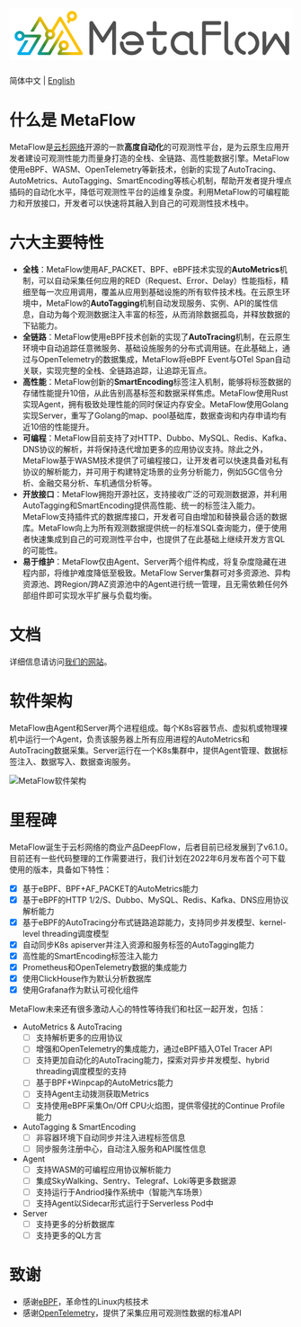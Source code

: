 ![MetaFlow](./docs/metaflow-logo.svg)
=====================================

简体中文 | [English](./README.md)

# 什么是 MetaFlow

MetaFlow是[云杉网络](https://yunshan.net)开源的一款**高度自动化**的可观测性平台，是为云原生应用开发者建设可观测性能力而量身打造的全栈、全链路、高性能数据引擎。MetaFlow使用eBPF、WASM、OpenTelemetry等新技术，创新的实现了AutoTracing、AutoMetrics、AutoTagging、SmartEncoding等核心机制，帮助开发者提升埋点插码的自动化水平，降低可观测性平台的运维复杂度。利用MetaFlow的可编程能力和开放接口，开发者可以快速将其融入到自己的可观测性技术栈中。

# 六大主要特性

- **全栈**：MetaFlow使用AF\_PACKET、BPF、eBPF技术实现的**AutoMetrics**机制，可以自动采集任何应用的RED（Request、Error、Delay）性能指标，精细至每一次应用调用，覆盖从应用到基础设施的所有软件技术栈。在云原生环境中，MetaFlow的**AutoTagging**机制自动发现服务、实例、API的属性信息，自动为每个观测数据注入丰富的标签，从而消除数据孤岛，并释放数据的下钻能力。
- **全链路**：MetaFlow使用eBPF技术创新的实现了**AutoTracing**机制，在云原生环境中自动追踪任意微服务、基础设施服务的分布式调用链。在此基础上，通过与OpenTelemetry的数据集成，MetaFlow将eBPF Event与OTel Span自动关联，实现完整的全栈、全链路追踪，让追踪无盲点。
- **高性能**：MetaFlow创新的**SmartEncoding**标签注入机制，能够将标签数据的存储性能提升10倍，从此告别高基标签和数据采样焦虑。MetaFlow使用Rust实现Agent，拥有极致处理性能的同时保证内存安全。MetaFlow使用Golang实现Server，重写了Golang的map、pool基础库，数据查询和内存申请均有近10倍的性能提升。
- **可编程**：MetaFlow目前支持了对HTTP、Dubbo、MySQL、Redis、Kafka、DNS协议的解析，并将保持迭代增加更多的应用协议支持。除此之外，MetaFlow基于WASM技术提供了可编程接口，让开发者可以快速具备对私有协议的解析能力，并可用于构建特定场景的业务分析能力，例如5GC信令分析、金融交易分析、车机通信分析等。
- **开放接口**：MetaFlow拥抱开源社区，支持接收广泛的可观测数据源，并利用AutoTagging和SmartEncoding提供高性能、统一的标签注入能力。MetaFlow支持插件式的数据库接口，开发者可自由增加和替换最合适的数据库。MetaFlow向上为所有观测数据提供统一的标准SQL查询能力，便于使用者快速集成到自己的可观测性平台中，也提供了在此基础上继续开发方言QL的可能性。
- **易于维护**：MetaFlow仅由Agent、Server两个组件构成，将复杂度隐藏在进程内部，将维护难度降低至极致。MetaFlow Server集群可对多资源池、异构资源池、跨Region/跨AZ资源池中的Agent进行统一管理，且无需依赖任何外部组件即可实现水平扩展与负载均衡。

# 文档

详细信息请访问[我们的网站](https://deepflow.yunshan.net/metaflow-docs/zh/)。

# 软件架构

MetaFlow由Agent和Server两个进程组成。每个K8s容器节点、虚拟机或物理裸机中运行一个Agent，负责该服务器上所有应用进程的AutoMetrics和AutoTracing数据采集。Server运行在一个K8s集群中，提供Agent管理、数据标签注入、数据写入、数据查询服务。

![MetaFlow软件架构](./docs/metaflow-architecture.png)

# 里程碑

MetaFlow诞生于云杉网络的商业产品DeepFlow，后者目前已经发展到了v6.1.0。目前还有一些代码整理的工作需要进行，我们计划在2022年6月发布首个可下载使用的版本，具备如下特性：
- [x] 基于eBPF、BPF+AF\_PACKET的AutoMetrics能力
- [x] 基于eBPF的HTTP 1/2/S、Dubbo、MySQL、Redis、Kafka、DNS应用协议解析能力
- [x] 基于eBPF的AutoTracing分布式链路追踪能力，支持同步并发模型、kernel-level threading调度模型
- [x] 自动同步K8s apiserver并注入资源和服务标签的AutoTagging能力
- [x] 高性能的SmartEncoding标签注入能力
- [x] Prometheus和OpenTelemetry数据的集成能力
- [x] 使用ClickHouse作为默认分析数据库
- [x] 使用Grafana作为默认可视化组件

MetaFlow未来还有很多激动人心的特性等待我们和社区一起开发，包括：
- AutoMetrics & AutoTracing
  - [ ] 支持解析更多的应用协议
  - [ ] 增强和OpenTelemetry的集成能力，通过eBPF插入OTel Tracer API
  - [ ] 支持更加自动化的AutoTracing能力，探索对异步并发模型、hybrid threading调度模型的支持
  - [ ] 基于BPF+Winpcap的AutoMetrics能力
  - [ ] 支持Agent主动拨测获取Metrics
  - [ ] 支持使用eBPF采集On/Off CPU火焰图，提供零侵扰的Continue Profile能力
- AutoTagging & SmartEncoding
  - [ ] 非容器环境下自动同步并注入进程标签信息
  - [ ] 同步服务注册中心，自动注入服务和API属性信息
- Agent
  - [ ] 支持WASM的可编程应用协议解析能力
  - [ ] 集成SkyWalking、Sentry、Telegraf、Loki等更多数据源
  - [ ] 支持运行于Andriod操作系统中（智能汽车场景）
  - [ ] 支持Agent以Sidecar形式运行于Serverless Pod中
- Server
  - [ ] 支持更多的分析数据库
  - [ ] 支持更多的QL方言

# 致谢

- 感谢[eBPF](https://ebpf.io/)，革命性的Linux内核技术
- 感谢[OpenTelemetry](https://opentelemetry.io/)，提供了采集应用可观测性数据的标准API
